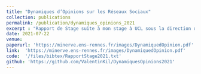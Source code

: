 ```yaml
---
title: "Dynamiques d’Opinions sur les Réseaux Sociaux"
collection: publications
permalink: /publication/dynamiques_opinions_2021
excerpt : "Rapport de Stage suite à mon stage à UCL sous la direction de B.Guedj et A. Vendeville"
date: 2021-07-22
venue:
paperurl: 'https://minerve.ens-rennes.fr/images/DynamiquedOpinion.pdf'
link:  'https://minerve.ens-rennes.fr/images/DynamiquedOpinion.pdf'
code:  '/files/bibtex/RapportStage2021.txt'
github: 'https://github.com/ValentinKil/DynamiquesOpinions2021'
---
```


